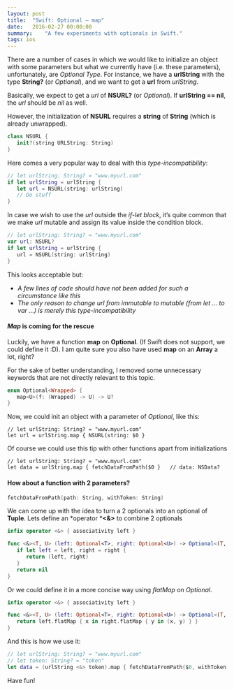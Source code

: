 ```yaml
---
layout: post
title:  "Swift: Optional — map"
date:   2016-02-27 00:00:00
summary:    "A few experiments with optionals in Swift."
tags: ios
---
```


There are a number of cases in which we would like to initialize an object with
some parameters but what we currently have (i.e. these parameters),
unfortunately, are *Optional Type*. For instance, we have a **urlString** with
the type **String?** (or *Optional<String>*), and we want to get a **url** from
*urlString*.

Basically, we expect to get a *url* of **NSURL?** (or *Optional<NSURL>*). If
**urlString == nil**, the *url* should be *nil* as well.

However, the initialization of **NSURL** requires a **string** of **String**
(which is already unwrapped).

```swift
class NSURL {
   init?(string URLString: String)
}
```

Here comes a very popular way to deal with this *type-incompatibility*:
```swift
// let urlString: String? = "www.myurl.com"
if let urlString = urlString {
   let url = NSURL(string: urlString)
   // Do stuff
}
```

In case we wish to use the *url* outside the *if-let block*, it’s quite common
that we make *url* mutable and assign its value inside the condition block.
```swift
// let urlString: String? = "www.myurl.com"
var url: NSURL?
if let urlString = urlString {
   url = NSURL(string: urlString)
}
```

This looks acceptable but:

* *A few lines of code should have not been added for such a circumstance like this*
* *The only reason to change url from immutable to mutable (from let … to var …)
is merely this type-incompatibility*

#### *Map* is coming for the rescue

Luckily, we have a function **map** on **Optional**. (If Swift does not support,
we could define it :D). I am quite sure you also have used **map** on an
**Array** a lot, right?

For the sake of better understanding, I removed some unnecessary keywords that
are not directly relevant to this topic.
```swift
enum Optional<Wrapped> {
   map<U>(f: (Wrapped) -> U) -> U?
}
```

Now, we could init an object with a parameter of *Optional*, like this:
```
// let urlString: String? = "www.myurl.com"
let url = urlString.map { NSURL(string: $0 }
```

Of course we could use this tip with other functions apart from initializations
```
// let urlString: String? = "www.myurl.com"
let data = urlString.map { fetchDataFromPath($0 }   // data: NSData?
```

#### How about a function with 2 parameters?

```swift
fetchDataFromPath(path: String, withToken: String)
```

We can come up with the idea to turn a 2 optionals into an optional of
**Tuple**. Lets define an *operator ***<&>** to combine 2 optionals
```swift
infix operator <&> { associativity left }

func <&><T, U> (left: Optional<T>, right: Optional<U>) -> Optional<(T, U)> {
   if let left = left, right = right {
      return (left, right)
   }
   return nil
}
```

Or we could define it in a more concise way using *flatMap* on *Optional*.
```swift
infix operator <&> { associativity left }

func <&><T, U> (left: Optional<T>, right: Optional<U>) -> Optional<(T, U)> {
   return left.flatMap { x in right.flatMap { y in (x, y) } }
}
```

And this is how we use it:
```swift
// let urlString: String? = "www.myurl.com"
// let token: String? = "token"
let data = (urlString <&> token).map { fetchDataFromPath($0, withToken: $1) }
```

Have fun!
